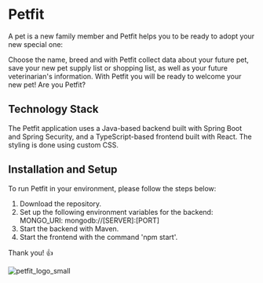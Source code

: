 # Petfit
A pet is a new family member and Petfit helps you to be ready to adopt your new special one:

Choose the name, breed and with Petfit collect data about your future pet, save your new pet supply list or shopping list, 
as well as your future veterinarian's information. With Petfit you will be ready to welcome your new pet!
Are you Petfit?

## Technology Stack

The Petfit application uses a Java-based backend built with Spring Boot and Spring Security, and a TypeScript-based frontend built with React. The styling is done using custom CSS.

## Installation and Setup

To run Petfit in your environment, please follow the steps below:

1. Download the repository.
2. Set up the following environment variables for the backend:
        MONGO_URI: mongodb://[SERVER]:[PORT]
3. Start the backend with Maven.
4. Start the frontend with the command 'npm start'.

Thank you! 👍

![petfit_logo_small](https://user-images.githubusercontent.com/81617975/231145929-1acafe56-7437-47ab-8fb2-c51803dbdce4.png)
